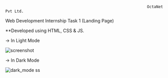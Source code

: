                                                                   OctaNet Pvt Ltd. 



Web Development Internship Task 1 (Landing Page)

**Developed using HTML, CSS & JS.


-> In Light Mode

![screenshot](https://github.com/PradumnSrivastava/OctaNet-Pvt-Ltd.-Internship-Task-1/assets/131151467/e75ed97a-f98c-4792-a4d7-9d098e63b7ce)


-> In Dark Mode

![dark_mode ss](https://github.com/PradumnSrivastava/OctaNet-Pvt-Ltd.-Internship-Task-1/assets/131151467/eb24af1d-c789-485e-aae4-8c3f97e41aba)
